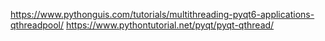 https://www.pythonguis.com/tutorials/multithreading-pyqt6-applications-qthreadpool/
https://www.pythontutorial.net/pyqt/pyqt-qthread/